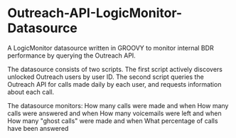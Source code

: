 # Outreach-API-LogicMonitor-Datasource
A LogicMonitor datasource written in GROOVY to monitor internal BDR performance by querying the Outreach API.

The datasource consists of two scripts.  The first script actively discovers unlocked Outreach users by user ID.
The second script queries the Outreach API for calls made daily by each user, and requests information about each call.

The datasource monitors:
  How many calls were made and when
  How many calls were answered and when
  How many voicemails were left and when
  How many "ghost calls" were made and when
  What percentage of calls have been answered
